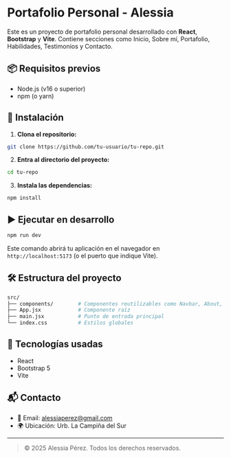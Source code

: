 
# Portafolio Personal - Alessia

Este es un proyecto de portafolio personal desarrollado con **React**, **Bootstrap** y **Vite**. Contiene secciones como Inicio, Sobre mí, Portafolio, Habilidades, Testimonios y Contacto.

## 📦 Requisitos previos

- Node.js (v16 o superior)
- npm (o yarn)

## 🚀 Instalación

1. **Clona el repositorio:**

```bash
git clone https://github.com/tu-usuario/tu-repo.git
```

2. **Entra al directorio del proyecto:**

```bash
cd tu-repo
```

3. **Instala las dependencias:**

```bash
npm install
```

## ▶️ Ejecutar en desarrollo

```bash
npm run dev
```

Este comando abrirá tu aplicación en el navegador en `http://localhost:5173` (o el puerto que indique Vite).

## 🛠️ Estructura del proyecto

```bash
src/
├── components/        # Componentes reutilizables como Navbar, About, Portafolio, etc.
├── App.jsx            # Componente raíz
├── main.jsx           # Punto de entrada principal
└── index.css          # Estilos globales
```

## 🧾 Tecnologías usadas

- React
- Bootstrap 5
- Vite

## 📬 Contacto

- 📧 Email: alessiaperez@gmail.com
- 🌍 Ubicación: Urb. La Campiña del Sur

---

> © 2025 Alessia Pérez. Todos los derechos reservados.
